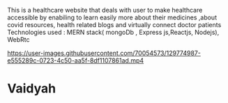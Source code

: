 
This is a healthcare website that deals with user to make healthcare accessible by enabiling to learn easily more about their medicines ,about covid resources, health related blogs and virtually connect doctor patients Technologies used : MERN stack( mongoDb , Express js,Reactjs, Nodejs), WebRtc

https://user-images.githubusercontent.com/70054573/129774987-e555289c-0723-4c50-aa5f-8df1107861ad.mp4

# Vaidyah
